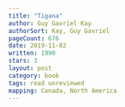 ```yaml
---
title: "Tigana"
author: Guy Gavriel Kay
authorSort: Kay, Guy Gavriel
pageCount: 676
date: 2019-11-02
written: 1990
stars: 3
layout: post
category: book
tags: read unreviewed
mapping: Canada, North America
---
```

